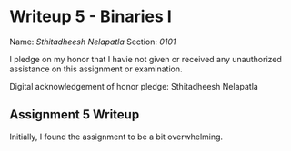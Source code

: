 Writeup 5 - Binaries I
======

Name: *Sthitadheesh Nelapatla*
Section: *0101*

I pledge on my honor that I havie not given or received any unauthorized assistance on this assignment or examination.

Digital acknowledgement of honor pledge: Sthitadheesh Nelapatla

## Assignment 5 Writeup

Initially, I found the assignment to be a bit overwhelming. 

